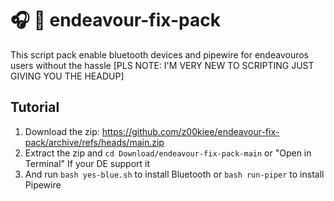 # 🎧 🎤 endeavour-fix-pack
This script pack enable bluetooth devices and pipewire for endeavouros users without the hassle [PLS NOTE: I'M VERY NEW TO SCRIPTING JUST GIVING YOU THE HEADUP]

## Tutorial
1. Download the zip:
https://github.com/z00kiee/endeavour-fix-pack/archive/refs/heads/main.zip
2. Extract the zip and ```cd Download/endeavour-fix-pack-main``` or "Open in Terminal" If your DE support it
3. And run ```bash yes-blue.sh``` to install Bluetooth or ```bash run-piper``` to install Pipewire
